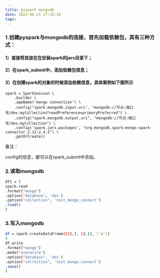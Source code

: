 ```yaml
---
title: pyspark mongodb
date: 2023-08-21 17:35:19
tags:
---
```



### 1.创建pyspark与mongodb的连接，首先加载依赖包，其有三种方式：

#### 1）直接将其放在在安装spark的jars目录下；

#### 2）在spark_submit中，添加依赖包信息；

#### 3）在创建spark的对象的时候添加依赖信息，具体案例如下图所示

```shell
spark = SparkSession \
    .builder \
    .appName('mongo connection') \
    .config("spark.mongodb.input.uri", "mongodb://节点:端口号/dev.myCollection?readPreference=primaryPreferred") \
    .config("spark.mongodb.output.uri", "mongodb://节点:端口号/dev.myCollection") \
    .config('spark.jars.packages', "org.mongodb.spark:mongo-spark-connector_2.11:2.4.2") \
    .getOrCreate()
```
备注：

config的信息，都可以在spark_submit中添加。

### 2.读取mongodb

```bash
df1 = (
spark.read
.format("mongo")
.option("database", 'dev')
.option("collection", 'test_mongo_connect')
.load()
)
```
### 3.写入mongodb

```bash
df = spark.createDataFrame([(1,), (2,)], ['a'])
(
df.write
.format("mongo")
.mode("overwrite")
.option("database", 'dev')
.option("collection", 'test_mongo_connect')
.save()
)
```
